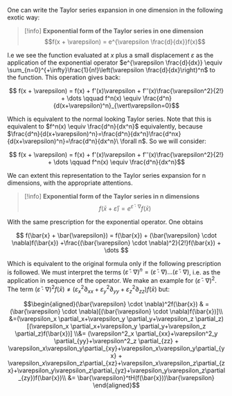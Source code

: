 One can write the Taylor series expansion in one dimension in the following exotic way:

>[!info] **Exponential form of the Taylor series in one dimension**
>$$f(x + \varepsilon) = e^{\varepsilon \frac{d}{dx}}f(x)$$
>

I.e we see the function evaluated at $x$ plus a small displacement $\varepsilon$ as the application of the exponential operator $e^{\varepsilon \frac{d}{dx}} \equiv \sum_{n=0}^{+\infty}\frac{1}{n!}\left(\varepsilon \frac{d}{dx}\right)^n$ to the function.
This operation gives back:

$$ f(x + \varepsilon) = f(x) + f'(x)\varepsilon + f''(x)\frac{\varepsilon^2}{2!} + \dots  \qquad f^n(x) \equiv \frac{d^n}{d(x+\varepsilon)^n}_{\vert\varepsilon=0}$$

Which is equivalent to the normal looking Taylor series.
Note that this is equivalent to $f^n(x) \equiv \frac{d^n}{dx^n}$ equivalently, because $\frac{d^n}{d(x+\varepsilon)^n}=\frac{d^n}{dx^n}\frac{d^nx}{d(x+\varepsilon)^n}=\frac{d^n}{dx^n}\ \forall n$.
So we will consider:

$$ f(x + \varepsilon) = f(x) + f'(x)\varepsilon + f''(x)\frac{\varepsilon^2}{2!} + \dots  \qquad f^n(x) \equiv \frac{d^n}{dx^n}$$

We can extent this representation to the Taylor series expansion for n dimensions, with the appropriate attentions.

>[!info] **Exponential form of the Taylor series in n dimensions**
>$$f(\bar{x} + \bar{\varepsilon}) = e^{\bar{\varepsilon} \cdot \nabla}f(\bar{x})$$
>

With the same prescription for the exponential operator. One obtains

$$ f(\bar{x} + \bar{\varepsilon}) = f(\bar{x}) + (\bar{\varepsilon} \cdot \nabla)f(\bar{x}) +\frac{(\bar{\varepsilon} \cdot \nabla)^2}{2!}f(\bar{x}) + \dots $$

Which is equivalent to the original formula only if the following prescription is followed.
We must interpret the terms $(\bar{\varepsilon} \cdot \nabla)^n=(\bar{\varepsilon} \cdot \nabla)\dots(\bar{\varepsilon} \cdot \nabla)$, i.e. as the application in sequence of the operator. We make an example for $(\bar{\varepsilon} \cdot \nabla)^2$. The term $(\bar{\varepsilon} \cdot \nabla)^2f(\bar{x}) \neq (\varepsilon^2_x \partial_{xx}+\varepsilon^2_y \partial_{yy}+\varepsilon^2_z \partial_{zz})f(\bar{x})$ but: 

$$\begin{aligned}(\bar{\varepsilon} \cdot \nabla)^2f(\bar{x}) & = (\bar{\varepsilon} \cdot \nabla)[(\bar{\varepsilon} \cdot \nabla)f(\bar{x})]\\ &=(\varepsilon_x \partial_x+\varepsilon_y \partial_y+\varepsilon_z \partial_z)[(\varepsilon_x \partial_x+\varepsilon_y \partial_y+\varepsilon_z \partial_z)f(\bar{x})] \\&= (\varepsilon^2_x \partial_{xx}+\varepsilon^2_y \partial_{yy}+\varepsilon^2_z \partial_{zz} + \varepsilon_x\varepsilon_y\partial_{xy}+\varepsilon_x\varepsilon_y\partial_{yx} + \varepsilon_x\varepsilon_z\partial_{xz}+\varepsilon_x\varepsilon_z\partial_{zx}+\varepsilon_y\varepsilon_z\partial_{yz}+\varepsilon_y\varepsilon_z\partial_{zy})f(\bar{x})\\ &=
\bar{\varepsilon}^tH(f(\bar{x}))\bar{\varepsilon}
\end{aligned}$$
